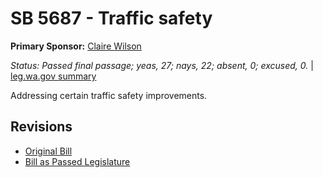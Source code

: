 # SB 5687 - Traffic safety
**Primary Sponsor:** [Claire Wilson](/person/leg/wilson_cl.md)

*Status: Passed final passage; yeas, 27; nays, 22; absent, 0; excused, 0.* | [leg.wa.gov summary](https://app.leg.wa.gov/billsummary?BillNumber=5687&Year=2021)

Addressing certain traffic safety improvements.

## Revisions
* [Original Bill](1/)
* [Bill as Passed Legislature](1/)